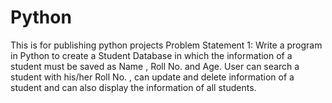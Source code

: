 # Python
This is for publishing python projects 
Problem Statement 1: Write a program in Python to create a Student Database in which the information of a student must be saved as Name , Roll No. and Age. User can search a student with his/her Roll No. , can update and delete information of a student and can also display the information of all students. 
